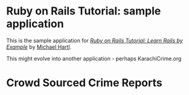 # Ruby on Rails Tutorial: sample application

This is the sample application for [*Ruby on Rails Tutorial: Learn Rails by Example*](http://railstutorial.org/) by [Michael Hartl](http://michaelhartl.com/).

This might evolve into another application - perhaps KarachiCrime.org

# Crowd Sourced Crime Reports

